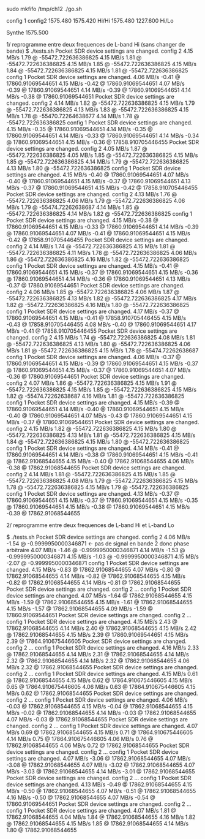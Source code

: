 sudo mkfifo /tmp/ch12
./go.sh

config 1  config2
1575.480  1575.420  Hi/Hi
1575.480  1227.600  Hi/Lo

Synthe 1575.500

1/ reprogramme entre deux frequences de L-band Hi (sans changer de bande)
$ ./tests.sh 
Pocket SDR device settings are changed.
config 2
4.15 MB/s 1.79 @ -55472.722636386825
4.15 MB/s 1.81 @ -55472.722636386825
4.15 MB/s 1.85 @ -55472.722636386825
4.15 MB/s 1.84 @ -55472.722636386825
4.15 MB/s 1.81 @ -55472.722636386825
config 1
Pocket SDR device settings are changed.
4.06 MB/s -0.41 @ 17860.91069544651
4.15 MB/s -0.42 @ 17860.91069544651
4.07 MB/s -0.39 @ 17860.91069544651
4.14 MB/s -0.39 @ 17860.91069544651
4.14 MB/s -0.38 @ 17860.91069544651
Pocket SDR device settings are changed.
config 2
4.14 MB/s 1.82 @ -55472.722636386825
4.15 MB/s 1.79 @ -55472.722636386825
4.13 MB/s 1.83 @ -55472.722636386825
4.15 MB/s 1.78 @ -55470.72264638677
4.14 MB/s 1.78 @ -55472.722636386825
config 1
Pocket SDR device settings are changed.
4.15 MB/s -0.35 @ 17860.91069544651
4.14 MB/s -0.35 @ 17860.91069544651
4.14 MB/s -0.33 @ 17860.91069544651
4.14 MB/s -0.34 @ 17860.91069544651
4.15 MB/s -0.36 @ 17858.910705446455
Pocket SDR device settings are changed.
config 2
4.05 MB/s 1.87 @ -55472.722636386825
4.05 MB/s 1.85 @ -55472.722636386825
4.15 MB/s 1.85 @ -55472.722636386825
4.14 MB/s 1.79 @ -55472.722636386825
4.13 MB/s 1.80 @ -55472.722636386825
config 1
Pocket SDR device settings are changed.
4.15 MB/s -0.40 @ 17860.91069544651
4.07 MB/s -0.40 @ 17860.91069544651
4.15 MB/s -0.37 @ 17860.91069544651
4.13 MB/s -0.37 @ 17860.91069544651
4.15 MB/s -0.42 @ 17858.910705446455
Pocket SDR device settings are changed.
config 2
4.13 MB/s 1.76 @ -55472.722636386825
4.06 MB/s 1.79 @ -55472.722636386825
4.06 MB/s 1.79 @ -55474.72262638687
4.14 MB/s 1.85 @ -55472.722636386825
4.14 MB/s 1.82 @ -55472.722636386825
config 1
Pocket SDR device settings are changed.
4.15 MB/s -0.38 @ 17860.91069544651
4.15 MB/s -0.33 @ 17860.91069544651
4.14 MB/s -0.39 @ 17860.91069544651
4.07 MB/s -0.41 @ 17860.91069544651
4.15 MB/s -0.42 @ 17858.910705446455
Pocket SDR device settings are changed.
config 2
4.14 MB/s 1.74 @ -55472.722636386825
4.15 MB/s 1.81 @ -55472.722636386825
4.11 MB/s 1.78 @ -55472.722636386825
4.06 MB/s 1.86 @ -55472.722636386825
4.16 MB/s 1.82 @ -55472.722636386825
config 1
Pocket SDR device settings are changed.
4.15 MB/s -0.41 @ 17860.91069544651
4.15 MB/s -0.37 @ 17860.91069544651
4.15 MB/s -0.36 @ 17860.91069544651
4.14 MB/s -0.36 @ 17860.91069544651
4.13 MB/s -0.37 @ 17860.91069544651
Pocket SDR device settings are changed.
config 2
4.06 MB/s 1.85 @ -55472.722636386825
4.06 MB/s 1.87 @ -55472.722636386825
4.13 MB/s 1.82 @ -55472.722636386825
4.17 MB/s 1.82 @ -55472.722636386825
4.16 MB/s 1.80 @ -55472.722636386825
config 1
Pocket SDR device settings are changed.
4.17 MB/s -0.37 @ 17860.91069544651
4.15 MB/s -0.41 @ 17858.910705446455
4.15 MB/s -0.43 @ 17858.910705446455
4.08 MB/s -0.40 @ 17860.91069544651
4.17 MB/s -0.41 @ 17858.910705446455
Pocket SDR device settings are changed.
config 2
4.15 MB/s 1.74 @ -55472.722636386825
4.08 MB/s 1.81 @ -55472.722636386825
4.13 MB/s 1.80 @ -55472.722636386825
4.06 MB/s 1.81 @ -55472.722636386825
4.15 MB/s 1.78 @ -55474.72262638687
config 1
Pocket SDR device settings are changed.
4.06 MB/s -0.37 @ 17860.91069544651
4.15 MB/s -0.39 @ 17860.91069544651
4.15 MB/s -0.37 @ 17860.91069544651
4.15 MB/s -0.37 @ 17860.91069544651
4.07 MB/s -0.36 @ 17860.91069544651
Pocket SDR device settings are changed.
config 2
4.07 MB/s 1.86 @ -55472.722636386825
4.15 MB/s 1.91 @ -55472.722636386825
4.15 MB/s 1.85 @ -55472.722636386825
4.15 MB/s 1.82 @ -55474.72262638687
4.16 MB/s 1.81 @ -55472.722636386825
config 1
Pocket SDR device settings are changed.
4.15 MB/s -0.39 @ 17860.91069544651
4.14 MB/s -0.40 @ 17860.91069544651
4.15 MB/s -0.40 @ 17860.91069544651
4.07 MB/s -0.43 @ 17860.91069544651
4.15 MB/s -0.37 @ 17860.91069544651
Pocket SDR device settings are changed.
config 2
4.15 MB/s 1.82 @ -55472.722636386825
4.15 MB/s 1.80 @ -55472.722636386825
4.13 MB/s 1.81 @ -55472.722636386825
4.15 MB/s 1.84 @ -55472.722636386825
4.15 MB/s 1.80 @ -55472.722636386825
config 1
Pocket SDR device settings are changed.
4.14 MB/s -0.41 @ 17860.91069544651
4.14 MB/s -0.38 @ 17860.91069544651
4.15 MB/s -0.41 @ 17862.91068544655
4.15 MB/s -0.40 @ 17862.91068544655
4.06 MB/s -0.38 @ 17862.91068544655
Pocket SDR device settings are changed.
config 2
4.14 MB/s 1.81 @ -55472.722636386825
4.15 MB/s 1.85 @ -55472.722636386825
4.08 MB/s 1.79 @ -55472.722636386825
4.15 MB/s 1.78 @ -55472.722636386825
4.15 MB/s 1.79 @ -55472.722636386825
config 1
Pocket SDR device settings are changed.
4.13 MB/s -0.37 @ 17860.91069544651
4.15 MB/s -0.37 @ 17860.91069544651
4.15 MB/s -0.35 @ 17860.91069544651
4.15 MB/s -0.38 @ 17860.91069544651
4.15 MB/s -0.39 @ 17862.91068544655

2/ reprogramme entre deux frequences de L-band Hi et L-band Lo

$ ./tests.sh 
Pocket SDR device settings are changed.
config 2
4.06 MB/s -1.54 @ -0.9999950000346871  <- pas de signal en bande 2 donc phase arbitraire
4.07 MB/s -1.46 @ -0.9999950000346871
4.14 MB/s -1.53 @ -0.9999950000346871
4.15 MB/s -1.03 @ -0.9999950000346871
4.15 MB/s -2.07 @ -0.9999950000346871
config 1
Pocket SDR device settings are changed.
4.15 MB/s -0.83 @ 17862.91068544655
4.07 MB/s -0.80 @ 17862.91068544655
4.14 MB/s -0.82 @ 17862.91068544655
4.15 MB/s -0.82 @ 17862.91068544655
4.14 MB/s -0.81 @ 17862.91068544655
Pocket SDR device settings are changed.
config 2
...
config 1
Pocket SDR device settings are changed.
4.07 MB/s -1.64 @ 17862.91068544655
4.15 MB/s -1.59 @ 17862.91068544655
4.15 MB/s -1.61 @ 17862.91068544655
4.15 MB/s -1.57 @ 17862.91068544655
4.09 MB/s -1.59 @ 17860.91069544651
Pocket SDR device settings are changed.
config 2
...
config 1
Pocket SDR device settings are changed.
4.15 MB/s 2.43 @ 17862.91068544655
4.14 MB/s 2.40 @ 17862.91068544655
4.15 MB/s 2.42 @ 17862.91068544655
4.15 MB/s 2.39 @ 17860.91069544651
4.15 MB/s 2.39 @ 17864.910675446605
Pocket SDR device settings are changed.
config 2
...
config 1
Pocket SDR device settings are changed.
4.16 MB/s 2.33 @ 17862.91068544655
4.14 MB/s 2.31 @ 17862.91068544655
4.14 MB/s 2.32 @ 17862.91068544655
4.14 MB/s 2.32 @ 17862.91068544655
4.06 MB/s 2.32 @ 17862.91068544655
Pocket SDR device settings are changed.
config 2
...
config 1
Pocket SDR device settings are changed.
4.15 MB/s 0.61 @ 17862.91068544655
4.15 MB/s 0.62 @ 17864.910675446605
4.15 MB/s 0.65 @ 17864.910675446605
4.06 MB/s 0.63 @ 17864.910675446605
4.15 MB/s 0.62 @ 17862.91068544655
Pocket SDR device settings are changed.
config 2
...
config 1
Pocket SDR device settings are changed.
4.06 MB/s -0.03 @ 17862.91068544655
4.15 MB/s -0.04 @ 17862.91068544655
4.15 MB/s -0.02 @ 17862.91068544655
4.14 MB/s -0.03 @ 17862.91068544655
4.07 MB/s -0.03 @ 17862.91068544655
Pocket SDR device settings are changed.
config 2
...
config 1
Pocket SDR device settings are changed.
4.07 MB/s 0.69 @ 17862.91068544655
4.15 MB/s 0.71 @ 17864.910675446605
4.14 MB/s 0.75 @ 17864.910675446605
4.06 MB/s 0.76 @ 17862.91068544655
4.06 MB/s 0.72 @ 17862.91068544655
Pocket SDR device settings are changed.
config 2
...
config 1
Pocket SDR device settings are changed.
4.07 MB/s -3.06 @ 17862.91068544655
4.07 MB/s -3.08 @ 17862.91068544655
4.07 MB/s -3.02 @ 17862.91068544655
4.07 MB/s -3.03 @ 17862.91068544655
4.14 MB/s -3.01 @ 17862.91068544655
Pocket SDR device settings are changed.
config 2
...
config 1
Pocket SDR device settings are changed.
4.13 MB/s -0.49 @ 17862.91068544655
4.15 MB/s -0.50 @ 17862.91068544655
4.07 MB/s -0.51 @ 17862.91068544655
4.16 MB/s -0.50 @ 17862.91068544655
4.07 MB/s -0.54 @ 17860.91069544651
Pocket SDR device settings are changed.
config 2
...
config 1
Pocket SDR device settings are changed.
4.07 MB/s 1.81 @ 17862.91068544655
4.04 MB/s 1.84 @ 17862.91068544655
4.16 MB/s 1.82 @ 17862.91068544655
4.15 MB/s 1.85 @ 17862.91068544655
4.14 MB/s 1.80 @ 17862.91068544655

